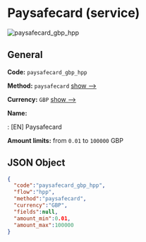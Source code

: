 
# Paysafecard (service) 
![paysafecard_gbp_hpp](https://static.openfintech.io/payment_methods/paysafecard_gbp_hpp/logo.svg?w=400&c=v0.59.26#w200)  

## General 
 
**Code:** `paysafecard_gbp_hpp` 
 
**Method:** `paysafecard` 
 [show -->](/payment-methods/paysafecard/) 
 
**Currency:** `GBP` [show -->](/currencies/GBP/) 
 
**Name:** 
 
:	[EN] Paysafecard 
 
**Amount limits:** from `0.01` to `100000` GBP 

## JSON Object 

```json
{
  "code":"paysafecard_gbp_hpp",
  "flow":"hpp",
  "method":"paysafecard",
  "currency":"GBP",
  "fields":null,
  "amount_min":0.01,
  "amount_max":100000
}
```  
